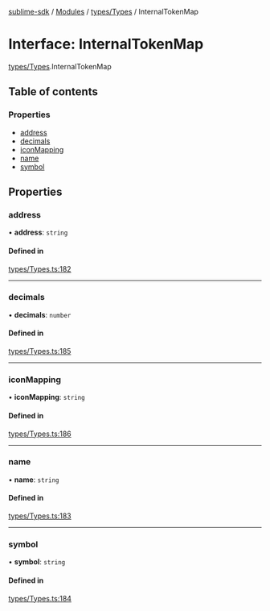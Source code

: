 [sublime-sdk](../README.md) / [Modules](../modules.md) / [types/Types](../modules/types_Types.md) / InternalTokenMap

# Interface: InternalTokenMap

[types/Types](../modules/types_Types.md).InternalTokenMap

## Table of contents

### Properties

- [address](types_Types.InternalTokenMap.md#address)
- [decimals](types_Types.InternalTokenMap.md#decimals)
- [iconMapping](types_Types.InternalTokenMap.md#iconmapping)
- [name](types_Types.InternalTokenMap.md#name)
- [symbol](types_Types.InternalTokenMap.md#symbol)

## Properties

### address

• **address**: `string`

#### Defined in

[types/Types.ts:182](https://github.com/sublime-finance/sublime-sdk/blob/1501c54/src/types/Types.ts#L182)

___

### decimals

• **decimals**: `number`

#### Defined in

[types/Types.ts:185](https://github.com/sublime-finance/sublime-sdk/blob/1501c54/src/types/Types.ts#L185)

___

### iconMapping

• **iconMapping**: `string`

#### Defined in

[types/Types.ts:186](https://github.com/sublime-finance/sublime-sdk/blob/1501c54/src/types/Types.ts#L186)

___

### name

• **name**: `string`

#### Defined in

[types/Types.ts:183](https://github.com/sublime-finance/sublime-sdk/blob/1501c54/src/types/Types.ts#L183)

___

### symbol

• **symbol**: `string`

#### Defined in

[types/Types.ts:184](https://github.com/sublime-finance/sublime-sdk/blob/1501c54/src/types/Types.ts#L184)
